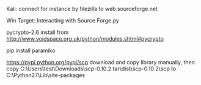 Kali: connect for instance by filezilla to web.sourceforge.net

Win Target: Interacting with Source Forge.py

pycrypto-2.6 install  from http://www.voidspace.org.uk/python/modules.shtml#pycrypto

pip install paramiko 

https://pypi.python.org/pypi/scp download and copy library manually, then copy C:\Users\test\Downloads\scp-0.10.2.tar\dist\scp-0.10.2\scp to  C:\Python27\Lib\site-packages
